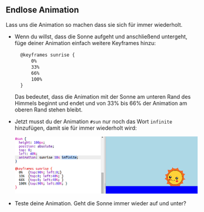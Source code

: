 ## Endlose Animation

Lass uns die Animation so machen dass sie sich für immer wiederholt.

+ Wenn du willst, dass die Sonne aufgeht und anschließend untergeht, füge deiner Animation einfach weitere Keyframes hinzu:
    
        @keyframes sunrise {
            0%  
            33% 
            66% 
            100%
        }
        
    
    Das bedeutet, dass die Animation mit der Sonne am unteren Rand des Himmels beginnt und endet und von 33% bis 66% der Animation am oberen Rand stehen bleibt.

+ Jetzt musst du der Animation `#sun` nur noch das Wort `infinite` hinzufügen, damit sie für immer wiederholt wird:
    
    ![Bildschirmfoto](images/sunrise-infinite.png)

+ Teste deine Animation. Geht die Sonne immer wieder auf und unter?